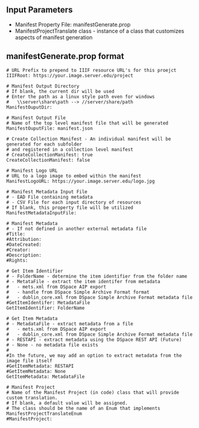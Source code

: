 ## Input Parameters
- Manifest Property File: manifestGenerate.prop
- ManifestProjectTranslate class - instance of a class that customizes aspects of manifest generation

## manifestGenerate.prop format
    # URL Prefix to prepend to IIIF resource URL's for this proejct
    IIIFRoot: https://your.image.server.edu/project
    
    # Manifest Output Directory
    # If blank, the current dir will be used
    # Enter the path as a linux style path even for windows
    #   \\server\share\path --> //server/share/path
    ManifestOuputDir: 

    # Manifest Output File
    # Name of the top level manifest file that will be generated
    ManifestOuputFile: manifest.json 
    
    # Create Collection Manifest - An individual manifest will be generated for each subfolder 
    # and registered in a collection level manifest
    # CreateCollectionManifest: true
    CreateCollectionManifest: false
    
    # Manifest Logo URL
    # URL to a logo image to embed within the manifest
    ManifestLogoURL: https://your.image.server.edu/logo.jpg
    
    # Manifest Metadata Input File
    # - EAD File containing metadata
    # - CSV File for each input directory of resources
    # If blank, this property file will be utilized
    ManifestMetadataInputFile: 
    
    # Manifest Metadata 
    # - If not defined in another external metadata file
    #Title: 
    #Attribution:
    #DateCreated:  
    #Creator: 
    #Description:
    #Rights: 
    
    # Get Item Identifier
    # - FolderName - determine the item identifier from the folder name
    # - MetataFile - extract the item identifer from metadata 
    #   - mets.xml from DSpace AIP export
    #   - handle from DSpace Simple Archive Format format
    #   - dublin_core.xml from DSpace Simple Archive Format metadata file
    #GetItemIdentifer: MetadataFile
    GetItemIdentifier: FolderName
    
    # Get Item Metadata
    # - MetadataFile - extract metadata from a file
    #   - mets.xml from DSpace AIP export
    #   - dublin_core.xml from DSpace Simple Archive Format metadata file
    # - RESTAPI - extract metadata using the DSpace REST API (Future)
    # - None - no metadata file exists
    #
    #In the future, we may add an option to extract metadata from the image file itself
    #GetItemMetadata: RESTAPI
    #GetItemMetadata: None
    GetItemMetadata: MetadataFile
    
    # Manifest Project
    # Name of the Manifest Project (in code) class that will provide custom translation.
    # If blank, a default value will be assigned.
    # The class should be the name of an Enum that implements ManifestProjectTranslateEnum
    #ManifestProject: 
    

